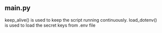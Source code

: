 ## main.py

keep_alive() is used to keep the script running continuously. 
load_dotenv() is used to load the secret keys from .env file 